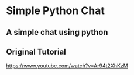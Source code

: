 # Simple Python Chat
A simple chat using python 
-----
## Original Tutorial 
https://www.youtube.com/watch?v=Ar94t2XhKzM